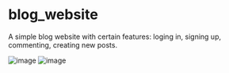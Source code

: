 # blog_website
A simple blog website with certain features: loging in, signing up, commenting, creating new posts.

![image](https://user-images.githubusercontent.com/73772601/130267372-0c2732ec-a458-4a59-bd66-fe4b627e27ef.png)
![image](https://user-images.githubusercontent.com/73772601/130267458-e419974c-df73-4e0d-b270-6dc867394455.png)

